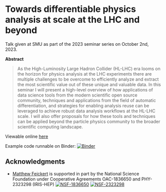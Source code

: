 # Towards differentiable physics analysis at scale at the LHC and beyond

Talk given at SMU as part of the 2023 seminar series on October 2nd, 2023.

**Abstract**

> As the High-Luminosity Large Hadron Collider (HL-LHC) era looms on the horizon for physics analysis at the LHC experiments there are multiple challenges to be overcome to efficiently analyze and extract the most scientific value out of these unique and valuable data.
> In this seminar I will present a high-level overview of how applications of data science tools from the modern scientific open source community, techniques and applications from the field of automatic differentiation, and strategies for enabling analysis reuse can be leveraged to achieve robust data analysis workflows at the HL-LHC scale.
> I will also offer proposals for how these tools and techniques can be applied beyond the particle physics community to the broader scientific computing landscape.

Viewable online [here](https://matthewfeickert-talks.github.io/talk-smu-seminar-2023/index.html)

Example code runnable on Binder: [![Binder](https://mybinder.org/badge_logo.svg)](https://mybinder.org/v2/gh/matthewfeickert-talks/talk-smu-seminar-2023/HEAD?labpath=example_code)

## Acknowledgments

- [Matthew Feickert](http://www.matthewfeickert.com/) is supported in part by the National Science Foundation under Cooperative Agreements OAC-1836650 and PHY-2323298 (IRIS-HEP)
[![NSF-1836650](https://img.shields.io/badge/NSF-1836650-blue.svg)](https://nsf.gov/awardsearch/showAward?AWD_ID=1836650) [![NSF-2323298](https://img.shields.io/badge/NSF-2323298-blue.svg)](https://www.nsf.gov/awardsearch/showAward?AWD_ID=2323298)
